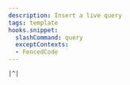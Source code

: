 ```yaml
---
description: Insert a live query
tags: template
hooks.snippet:
  slashCommand: query
  exceptContexts:
  - FencedCode
---
```

```query
|^|
```
